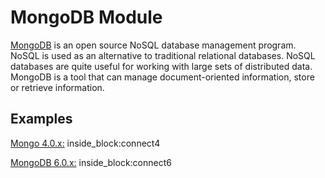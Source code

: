 # MongoDB Module

[MongoDB](https://www.mongodb.com/) is an open source NoSQL database management program. NoSQL is used as an alternative to traditional relational databases. NoSQL databases are quite useful for working with large sets of distributed data. MongoDB is a tool that can manage document-oriented information, store or retrieve information.

## Examples

<!--codeinclude-->
[Mongo 4.0.x:](../../src/modules/mongodb/src/mongodb-container.test.ts) inside_block:connect4
<!--/codeinclude-->

<!--codeinclude-->
[MongoDB 6.0.x:](../../src/modules/mongodb/src/mongodb-container.test.ts) inside_block:connect6
<!--/codeinclude-->

